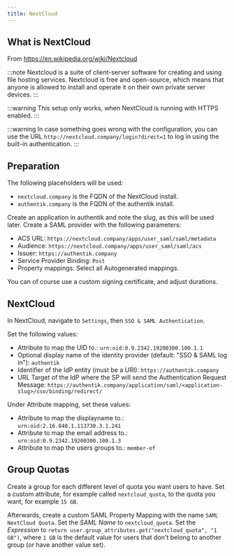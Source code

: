 ```yaml
---
title: NextCloud
---
```


## What is NextCloud

From https://en.wikipedia.org/wiki/Nextcloud

:::note
Nextcloud is a suite of client-server software for creating and using file hosting services. Nextcloud is free and open-source, which means that anyone is allowed to install and operate it on their own private server devices.
:::

:::warning
This setup only works, when NextCloud is running with HTTPS enabled.
:::

:::warning
In case something goes wrong with the configuration, you can use the URL `http://nextcloud.company/login?direct=1` to log in using the built-in authentication.
:::

## Preparation

The following placeholders will be used:

-   `nextcloud.company` is the FQDN of the NextCloud install.
-   `authentik.company` is the FQDN of the authentik install.

Create an application in authentik and note the slug, as this will be used later. Create a SAML provider with the following parameters:

-   ACS URL: `https://nextcloud.company/apps/user_saml/saml/metadata`
-   Audience: `https://nextcloud.company/apps/user_saml/saml/acs`
-   Issuer: `https://authentik.company`
-   Service Provider Binding: `Post`
-   Property mappings: Select all Autogenerated mappings.

You can of course use a custom signing certificate, and adjust durations.

## NextCloud

In NextCloud, navigate to `Settings`, then `SSO & SAML Authentication`.

Set the following values:

- Attribute to map the UID to.: `urn:oid:0.9.2342.19200300.100.1.1`
- Optional display name of the identity provider (default: "SSO & SAML log in"): `authentik`
- Identifier of the IdP entity (must be a URI): `https://authentik.company`
- URL Target of the IdP where the SP will send the Authentication Request Message: `https://authentik.company/application/saml/<application-slug>/sso/binding/redirect/`

Under Attribute mapping, set these values:

- Attribute to map the displayname to.: `urn:oid:2.16.840.1.113730.3.1.241`
- Attribute to map the email address to.: `urn:oid:0.9.2342.19200300.100.1.3`
- Attribute to map the users groups to.: `member-of`

## Group Quotas

Create a group for each different level of quota you want users to have. Set a custom attribute, for example called `nextcloud_quota`, to the quota you want, for example `15 GB`.

Afterwards, create a custom SAML Property Mapping with the name `SAML NextCloud Quota`.
Set the *SAML Name* to `nextcloud_quota`.
Set the *Expression* to `return user.group_attributes.get("nextcloud_quota", "1 GB")`, where `1 GB` is the default value for users that don't belong to another group (or have another value set).
